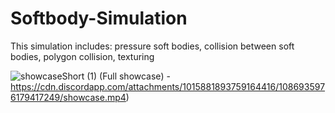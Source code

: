 # Softbody-Simulation
This simulation includes: pressure soft bodies, collision between soft bodies, polygon collision, texturing

![showcaseShort (1)](https://user-images.githubusercontent.com/49954445/226173827-8e92fd11-22b6-4378-a4f1-3d7f37351076.gif)
(Full showcase) - https://cdn.discordapp.com/attachments/1015881893759164416/1086935976179417249/showcase.mp4)
